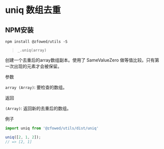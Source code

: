 # uniq 数组去重

## NPM安装

```shell
npm install @zfowed/utils -S
```

> `_.uniq(array)`

创建一个去重后的array数组副本。使用了 SameValueZero 做等值比较。只有第一次出现的元素才会被保留。

参数

`array (Array)`: 要检查的数组。

返回

`(Array)`: 返回新的去重后的数组。

例子

```javascript
import uniq from '@zfowed/utils/dist/uniq'
```

```javascript
uniq([2, 1, 2]);
// => [2, 1]
```
